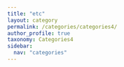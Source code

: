 ```yaml
---
title: "etc"
layout: category
permalink: /categories/categories4/
author_profile: true
taxonomy: Categories4
sidebar:
  nav: "categories"
---
```

